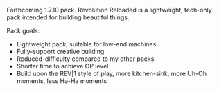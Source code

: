 Forthcoming 1.7.10 pack. Revolution Reloaded is a lightweight, tech-only pack intended for building beautiful things. 

Pack goals:
- Lightweight pack, suitable for low-end machines
- Fully-support creative building
- Reduced-difficulty compared to my other packs.
- Shorter time to achieve OP level
- Build upon the REV|1 style of play, more kitchen-sink, more Uh-Oh moments, less Ha-Ha moments

